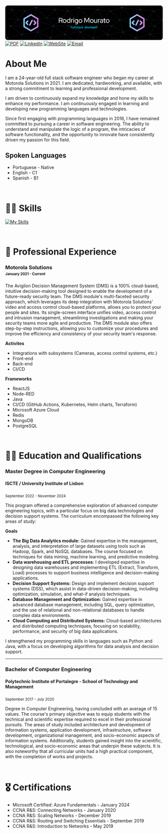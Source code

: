 ![Header](banner.png)
[![PDF](https://img.shields.io/badge/CV-blue?style=for-the-badge&logo=googledocs&logoColor=white)](<CV Rodrigo Mourato#1.pdf>)
[![LinkedIn](https://img.shields.io/badge/LinkedIn-blue?style=for-the-badge&logo=linkedin&logoColor=white)](https://www.linkedin.com/in/rodrigo-mourato-26449b1a3/)
[![WebSite](https://img.shields.io/badge/Portfolio-blue?style=for-the-badge&logo=showwcase&logoColor=white)](https://rmourato-dev.dynip.sapo.pt/)
[![Email](https://img.shields.io/badge/Email-blue?style=for-the-badge&logo=gmail&logoColor=white)](mailto:rodrigomdmourato@gmail.com)

# About Me

I am a 24-year-old full stack software engineer who began my career at Motorola Solutions in 2021. I am dedicated, hardworking, and available, with a strong commitment to learning and professional development.

I am driven to continuously expand my knowledge and hone my skills to enhance my performance. I am continuously engaged in learning and developing new programming languages and technologies.

Since first engaging with programming languages in 2016, I have remained committed to pursuing a career in software engineering. The ability to understand and manipulate the logic of a program, the intricacies of software functionality, and the opportunity to innovate have consistently driven my passion for this field.

## Spoken Languages

- Portuguese - Native
- English - C1
- Spanish - B1

<br>

# 👨‍💻 Skills

[![My Skills](https://skillicons.dev/icons?i=html,css,sass,tailwind,react,ts,js,nodejs,python,java,spring,kotlin,terraform,docker,azure,redis,mongo,postgres,mysql,kafka,linux,windows&perline=11)](https://skillicons.dev)

<br>

# 👷 Professional Experience

<h3>Motorola Solutions<br>
<sub><sup>January 2021 - Current</sup></sub>
</h3>
The Avigilon Decision Management System (DMS) is a 100% cloud-based, intuitive decision-making tool designed to enable the development of a future-ready security team. The DMS module's multi-faceted security approach, which leverages its deep integration with Motorola Solutions' video and access control cloud-based platforms, allows you to protect your people and sites. Its single-screen interface unifies video, access control and intrusion management, streamlining investigations and making your security teams more agile and productive. The DMS module also offers step-by-step instructions, allowing you to customize your procedures and improve the efficiency and consistency of your security team's response.

<br>

**Activites**

- Integrations with subsystems (Cameras, access control systems, etc.)
- Front-end
- Back-end
- CI/CD

**Frameworks**

- ReactJS
- Node-RED
- Java
- CI/CD (GitHub Actions, Kubernetes, Helm charts, Terraform)
- Microsoft Azure Cloud
- Redis
- MongoDB
- PostgreSQL

<br>

# 👨‍🎓 Education and Qualifications

<h3>Master Degree in Computer Engineering
    <h4>ISCTE / University Institute of Lisbon</h4>
    <sub>September 2022 - November 2024</sub>
</h3>

<br>

This program offered a comprehensive exploration of advanced computer engineering topics, with a particular focus on big data technologies and decision support systems. The curriculum encompassed the following key areas of study:

**Goals**

- **The Big Data Analytics module:** Gained expertise in the management, analysis, and interpretation of large datasets using tools such as Hadoop, Spark, and NoSQL databases. The course focused on techniques for data mining, machine learning, and predictive modeling.
- **Data warehousing and ETL processes**: I developed expertise in designing data warehouses and implementing ETL (Extract, Transform, Load) processes to support business intelligence and decision-making applications.
- **Decision Support Systems:** Design and implement decision support systems (DSS), which assist in data-driven decision-making, including optimization, simulation, and what-if analysis techniques.
- **Database Management and Optimization:** Gained expertise in advanced database management, including SQL, query optimization, and the use of relational and non-relational databases to handle complex data environments.
- **Cloud Computing and Distributed Systems:** Cloud-based architectures and distributed computing techniques, focusing on scalability, performance, and security of big data applications.

I strengthened my programming skills in languages such as Python and Java, with a focus on developing algorithms for data analysis and decision support.

---

<h3>Bachelor of Computer Engineering
    <h4>Polytechnic Institute of Portalegre - School of Technology and Management</h4>
    <sub>September 2017 - July 2020</sub>
</h3>

<br>

Degree in Computer Engineering, having concluded with an average of 15 values. The course's primary objective was to equip students with the technical and scientific expertise required to excel in their professional pursuits. The areas of study included architecture and development of information systems, application development, infrastructure, software development, organizational management, and socio-economic aspects of information systems. Additionally, students gained insight into the scientific, technological, and socio-economic areas that underpin these subjects. It is also noteworthy that all curricular units had a high practical component, with the completion of works and projects.

<br>

# 🎖️ Certifications

- Microsoft Certified: Azure Fundamentals - January 2024
- CCNA R&S: Connecting Networks - January 2020
- CCNA R&S: Scaling Networks - December 2019
- CCNA R&S: Routing and Switching Essentials - September 2019
- CCNA R&S: Introduction to Networks - May 2019
